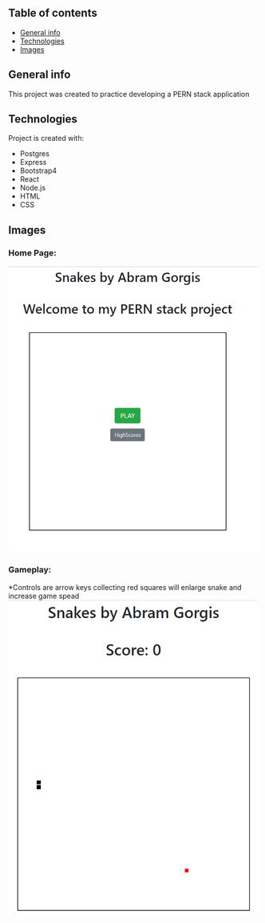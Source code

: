 ## Table of contents
* [General info](#general-info)
* [Technologies](#technologies)
* [Images](#images)

## General info
This project was created to practice developing a PERN stack application
	
## Technologies
Project is created with:
* Postgres
* Express
* Bootstrap4
* React
* Node.js
* HTML
* CSS

## Images
### Home Page:

<img src= "images/Capture.PNG" width="500">

### Gameplay:
*Controls are arrow keys collecting red squares will enlarge snake and increase game spead
<img src= "images/Capture7.PNG" width="500">

